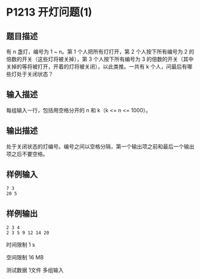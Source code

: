 # P1213 开灯问题(1)

## 题目描述

有 n 盏灯，编号为 1 ~ n。第 1 个人把所有灯打开，第 2 个人按下所有编号为 2 的倍数的开关（这些灯将被关掉），第 3 个人按下所有编号为 3 的倍数的开关（其中关掉的等将被打开，开着的灯将被关闭），以此类推。一共有 k 个人，问最后有哪些灯处于关闭状态？

## 输入描述

每组输入一行，包括用空格分开的 n 和 k（k <= n <= 1000）。

## 输出描述

处于关闭状态的灯编号。编号之间以空格分隔，第一个输出项之前和最后一个输出项之后不要空格。

## 样例输入

```
7 3
20 5
```

## 样例输出

```
2 3 4
2 3 5 9 12 14 20
```

时间限制  1 s

空间限制  16 MB

测试数据  1文件 多组输入
